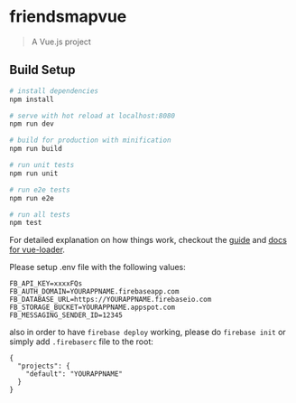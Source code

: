 # friendsmapvue

> A Vue.js project

## Build Setup

``` bash
# install dependencies
npm install

# serve with hot reload at localhost:8080
npm run dev

# build for production with minification
npm run build

# run unit tests
npm run unit

# run e2e tests
npm run e2e

# run all tests
npm test
```

For detailed explanation on how things work, checkout the [guide](http://vuejs-templates.github.io/webpack/) and [docs for vue-loader](http://vuejs.github.io/vue-loader).


Please setup .env file with the following values:
```
FB_API_KEY=xxxxFQs
FB_AUTH_DOMAIN=YOURAPPNAME.firebaseapp.com
FB_DATABASE_URL=https://YOURAPPNAME.firebaseio.com
FB_STORAGE_BUCKET=YOURAPPNAME.appspot.com
FB_MESSAGING_SENDER_ID=12345

```

also in order to have `firebase deploy` working, please do `firebase init` or simply add `.firebaserc` file to the root:

```
{
  "projects": {
    "default": "YOURAPPNAME"
  }
}
```